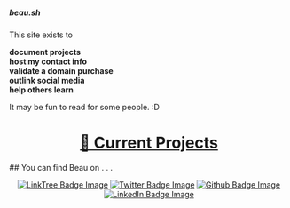 <p></p>
<div class="rainbow-retro"></div>
<h5 class="header-rainbow-retro">beau.sh</h5>
<p class="spacers"> </p>
<div class="rotation">
  <p>This site exists to </p>
  <b><div class="innerRotation">
      document projects<br />
      host my contact info<br />
      validate a domain purchase<br />
      outlink social media<br />
      help others learn
    </div>
  </b>
</div>
<p class="spacers"> </p>
<p class="spacers"> </p>
<p>It may be fun to read for some people. :D</p>
<p class="spacers"> </p>
<div align="center">
    <h1 width="100%"><a href="/projects">🌱 Current Projects</a></h1>
</div>
<p class="spacers"> </p>
## You can find Beau on . . .
<p class="spacers"> </p>
<div align="center">
  <a href="https://linktr.ee/beaubouchard"><img src="https://img.shields.io/badge/LinkTree-FFFFFF.svg?logo=linktree&logoColor=green" alt="LinkTree Badge Image" /></a>
  <a href="https://twitter.com/beaubouchard"><img src="https://img.shields.io/badge/Twitter-FFFFFF.svg?logo=twitter&logoColor=blue" alt="Twitter Badge Image" /></a>
  <a href="https://github.com/BeauBouchard/"><img src="https://img.shields.io/badge/Github-FFFFFF.svg?logo=github&logoColor=black" alt="Github Badge Image" /></a>
  <a href="https://www.linkedin.com/in/beaubouchard/"><img src="https://img.shields.io/badge/Linkedin-FFFFFF.svg?logo=linkedin&logoColor=blue" alt="LinkedIn Badge Image" /></a>
</div>




